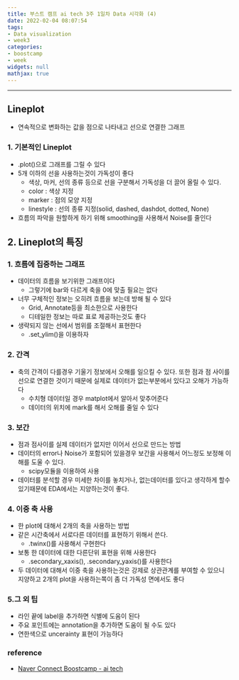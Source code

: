 ```yaml
---
title: 부스트 캠프 ai tech 3주 1일차 Data 시각화 (4)
date: 2022-02-04 08:07:54
tags:
- Data visualization
- week3
categories:
- boostcamp
- week
widgets: null
mathjax: true
---
```

***
## Lineplot
* 연속적으로 변화하는 값을 점으로 나타내고 선으로 연결한 그래프

### 1. 기본적인 Lineplot
* .plot()으로 그래프를 그릴 수 있다
* 5개 이하의 선을 사용하는것이 가독성이 좋다
  * 색상, 마커, 선의 종류 등으로 선을 구분해서 가독성을 더 끌어 올릴 수 있다.
  * color : 색상 지정
  * marker : 점의 모양 지정
  * linestyle : 선의 종류 지정(solid, dashed, dashdot, dotted, None)
* 흐름의 파악을 원할하게 하기 위해 smoothing을 사용해서 Noise를 줄인다  
 
## 2. Lineplot의 특징

### 1. 흐름에 집중하는 그래프
* 데이터의 흐름을 보기위한 그래프이다
  * 그렇기에 bar와 다르게 축을 0에 맞출 필요는 없다
* 너무 구체적인 정보는 오히려 흐름을 보는데 방해 될 수 있다
  * Grid, Annotate등을 최소한으로 사용한다
  * 디테일한 정보는 따로 표로 제공하는것도 좋다
* 생략되지 않는 선에서 범위를 조절해서 표현한다
  * .set_ylim()을 이용하자

### 2. 간격
* 축의 간격이 다를경우 기울기 정보에서 오해를 일으킬 수 있다. 또한 점과 점 사이를 선으로 연결한 것이기 때문에 실제로 데이터가 없는부분에서 있다고 오해가 가능하다
  * 수치형 데이터일 경우 matplot에서 알아서 맞추어준다
  * 데이터의 위치에 mark를 해서 오해를 줄일 수 있다

### 3. 보간
* 점과 점사이를 실제 데이터가 없지만 이어서 선으로 만드는 방법
* 데이터의 error나 Noise가 포함되어 있을경우 보간을 사용해서 어느정도 보정해 이해를 도울 수 있다.
  * scipy모듈을 이용하여 사용
* 데이터를 분석할 경우 미세한 차이를 놓치거나, 없는데이터를 있다고 생각하게 할수 있기때문에 EDA에서는 지양하는것이 좋다.

### 4. 이중 축 사용
* 한 plot에 대해서 2개의 축을 사용하는 방법
* 같은 시간축에서 서로다른 데이터를 표현하기 위해서 쓴다.
  * .twinx()를 사용해서 구현한다
* 보통 한 데이터에 대한 다른단위 표현을 위해 사용한다
  * .secondary_xaxis(), .secondary_yaxis()를 사용한다
* 두 데이터에 대해서 이중 축을 사용하는것은 강제로 상관관계를 부여할 수 있으니 지양하고 2개의 plot을 사용하는쪽이 좀 더 가독성 면에서도 좋다


### 5.그 외 팁
* 라인 끝에 label을 추가하면 식별에 도움이 된다
* 주요 포인트에는 annotation을 추가하면 도움이 될 수도 있다
* 연한색으로 uncerainty 표현이 가능하다

### reference
* [Naver Connect Boostcamp - ai tech](https://boostcamp.connect.or.kr/program_ai.html)
